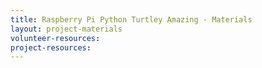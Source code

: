 ```yaml
---
title: Raspberry Pi Python Turtley Amazing - Materials
layout: project-materials
volunteer-resources:
project-resources:
---
```

